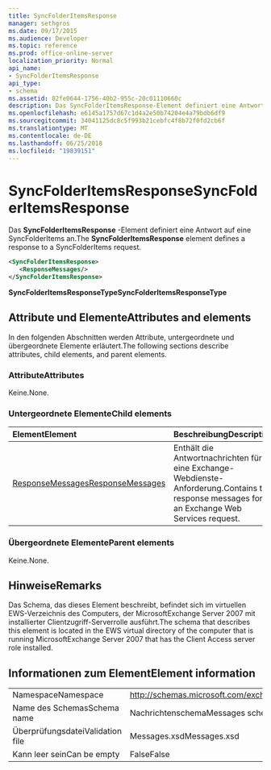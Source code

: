 ```yaml
---
title: SyncFolderItemsResponse
manager: sethgros
ms.date: 09/17/2015
ms.audience: Developer
ms.topic: reference
ms.prod: office-online-server
localization_priority: Normal
api_name:
- SyncFolderItemsResponse
api_type:
- schema
ms.assetid: 82fe0644-1756-40b2-955c-20c01110660c
description: Das SyncFolderItemsResponse-Element definiert eine Antwort auf eine SyncFolderItems an.
ms.openlocfilehash: e6145a1757d67c1d4a2e50b74204e4a79bdb6df9
ms.sourcegitcommit: 34041125dc8c5f993b21cebfc4f8b72f0fd2cb6f
ms.translationtype: MT
ms.contentlocale: de-DE
ms.lasthandoff: 06/25/2018
ms.locfileid: "19839151"
---
```

# <a name="syncfolderitemsresponse"></a><span data-ttu-id="df596-103">SyncFolderItemsResponse</span><span class="sxs-lookup"><span data-stu-id="df596-103">SyncFolderItemsResponse</span></span>

<span data-ttu-id="df596-104">Das **SyncFolderItemsResponse** -Element definiert eine Antwort auf eine SyncFolderItems an.</span><span class="sxs-lookup"><span data-stu-id="df596-104">The **SyncFolderItemsResponse** element defines a response to a SyncFolderItems request.</span></span> 
  
```xml
<SyncFolderItemsResponse>
   <ResponseMessages/>
</SyncFolderItemsResponse>
```

 <span data-ttu-id="df596-105">**SyncFolderItemsResponseType**</span><span class="sxs-lookup"><span data-stu-id="df596-105">**SyncFolderItemsResponseType**</span></span>
## <a name="attributes-and-elements"></a><span data-ttu-id="df596-106">Attribute und Elemente</span><span class="sxs-lookup"><span data-stu-id="df596-106">Attributes and elements</span></span>

<span data-ttu-id="df596-107">In den folgenden Abschnitten werden Attribute, untergeordnete und übergeordnete Elemente erläutert.</span><span class="sxs-lookup"><span data-stu-id="df596-107">The following sections describe attributes, child elements, and parent elements.</span></span>
  
### <a name="attributes"></a><span data-ttu-id="df596-108">Attribute</span><span class="sxs-lookup"><span data-stu-id="df596-108">Attributes</span></span>

<span data-ttu-id="df596-109">Keine.</span><span class="sxs-lookup"><span data-stu-id="df596-109">None.</span></span>
  
### <a name="child-elements"></a><span data-ttu-id="df596-110">Untergeordnete Elemente</span><span class="sxs-lookup"><span data-stu-id="df596-110">Child elements</span></span>

|<span data-ttu-id="df596-111">**Element**</span><span class="sxs-lookup"><span data-stu-id="df596-111">**Element**</span></span>|<span data-ttu-id="df596-112">**Beschreibung**</span><span class="sxs-lookup"><span data-stu-id="df596-112">**Description**</span></span>|
|:-----|:-----|
|[<span data-ttu-id="df596-113">ResponseMessages</span><span class="sxs-lookup"><span data-stu-id="df596-113">ResponseMessages</span></span>](responsemessages.md) <br/> |<span data-ttu-id="df596-114">Enthält die Antwortnachrichten für eine Exchange-Webdienste-Anforderung.</span><span class="sxs-lookup"><span data-stu-id="df596-114">Contains the response messages for an Exchange Web Services request.</span></span>  <br/> |
   
### <a name="parent-elements"></a><span data-ttu-id="df596-115">Übergeordnete Elemente</span><span class="sxs-lookup"><span data-stu-id="df596-115">Parent elements</span></span>

<span data-ttu-id="df596-116">Keine.</span><span class="sxs-lookup"><span data-stu-id="df596-116">None.</span></span>
  
## <a name="remarks"></a><span data-ttu-id="df596-117">Hinweise</span><span class="sxs-lookup"><span data-stu-id="df596-117">Remarks</span></span>

<span data-ttu-id="df596-118">Das Schema, das dieses Element beschreibt, befindet sich im virtuellen EWS-Verzeichnis des Computers, der MicrosoftExchange Server 2007 mit installierter Clientzugriff-Serverrolle ausführt.</span><span class="sxs-lookup"><span data-stu-id="df596-118">The schema that describes this element is located in the EWS virtual directory of the computer that is running MicrosoftExchange Server 2007 that has the Client Access server role installed.</span></span>
  
## <a name="element-information"></a><span data-ttu-id="df596-119">Informationen zum Element</span><span class="sxs-lookup"><span data-stu-id="df596-119">Element information</span></span>

|||
|:-----|:-----|
|<span data-ttu-id="df596-120">Namespace</span><span class="sxs-lookup"><span data-stu-id="df596-120">Namespace</span></span>  <br/> |http://schemas.microsoft.com/exchange/services/2006/messages  <br/> |
|<span data-ttu-id="df596-121">Name des Schemas</span><span class="sxs-lookup"><span data-stu-id="df596-121">Schema name</span></span>  <br/> |<span data-ttu-id="df596-122">Nachrichtenschema</span><span class="sxs-lookup"><span data-stu-id="df596-122">Messages schema</span></span>  <br/> |
|<span data-ttu-id="df596-123">Überprüfungsdatei</span><span class="sxs-lookup"><span data-stu-id="df596-123">Validation file</span></span>  <br/> |<span data-ttu-id="df596-124">Messages.xsd</span><span class="sxs-lookup"><span data-stu-id="df596-124">Messages.xsd</span></span>  <br/> |
|<span data-ttu-id="df596-125">Kann leer sein</span><span class="sxs-lookup"><span data-stu-id="df596-125">Can be empty</span></span>  <br/> |<span data-ttu-id="df596-126">False</span><span class="sxs-lookup"><span data-stu-id="df596-126">False</span></span>  <br/> |
   

